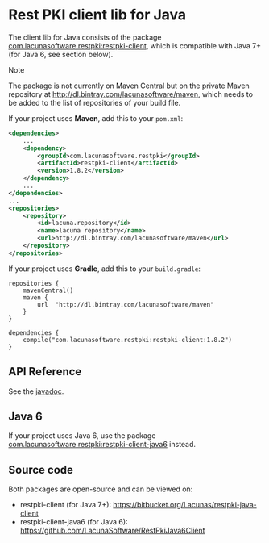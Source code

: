 ﻿# Rest PKI client lib for Java

The client lib for Java consists of	the package [com.lacunasoftware.restpki:restpki-client](https://bintray.com/lacunasoftware/maven/restpki-client),
which is compatible with Java 7+ (for Java 6, see section below).

> [!NOTE]
> The package is not currently on Maven Central but on the private Maven repository at http://dl.bintray.com/lacunasoftware/maven, which needs
> to be added to the list of repositories of your build file.

If your project uses **Maven**, add this to your `pom.xml`:

```xml
<dependencies>
	...
	<dependency>
		<groupId>com.lacunasoftware.restpki</groupId>
		<artifactId>restpki-client</artifactId>
		<version>1.8.2</version>
	</dependency>
	...
</dependencies>
...
<repositories>
	<repository>
		<id>lacuna.repository</id>
		<name>lacuna repository</name>
		<url>http://dl.bintray.com/lacunasoftware/maven</url>
	</repository>
</repositories>
```

If your project uses **Gradle**, add this to your `build.gradle`:

```
repositories {
	mavenCentral()
	maven {
		url  "http://dl.bintray.com/lacunasoftware/maven" 
	}
} 

dependencies {
	compile("com.lacunasoftware.restpki:restpki-client:1.8.2")
}
```

## API Reference

<!-- Direct link to avoid DocFX warning -->
See the [javadoc](https://docs.lacunasoftware.com/en-us/content/javadocs/restpki-client/).

## Java 6

If your project uses Java 6, use the package [com.lacunasoftware.restpki:restpki-client-java6](https://bintray.com/lacunasoftware/maven/restpki-client-java6) instead.

## Source code

Both packages are open-source and can be viewed on:

* restpki-client (for Java 7+): https://bitbucket.org/Lacunas/restpki-java-client
* restpki-client-java6 (for Java 6): https://github.com/LacunaSoftware/RestPkiJava6Client
